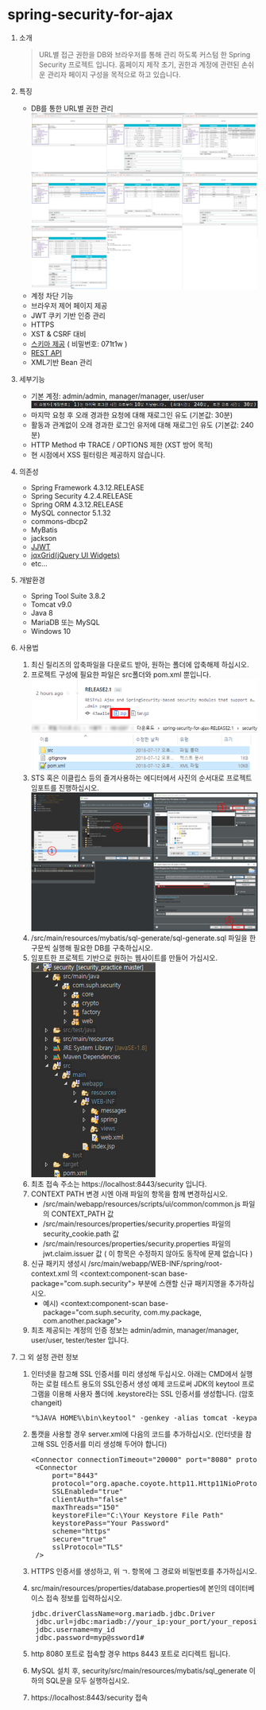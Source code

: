 # spring-security-for-ajax
1. 소개
	>URL별 접근 권한을 DB와 브라우저를 통해 관리 하도록 커스텀 한 Spring Security 프로젝트 입니다.
	>홈페이지 제작 초기, 권한과 계정에 관련된 손쉬운 관리자 페이지 구성을 목적으로 하고 있습니다.
	
2. 특징
	* DB를 통한 URL별 권한 관리<br />
	![제어 페이지](./image/web-page.png)
	* 계정 차단 기능
    * 브라우저 제어 페이지 제공
	* JWT 쿠키 기반 인증 관리
	* HTTPS
	* XST & CSRF 대비
	* [스키마 제공](http://aquerytool.com:80/aquerymain/index/?rurl=2683372d-5247-46dc-88fa-aa75874269e1) ( 비밀번호: 071t1w )
	* [REST API](https://docs.google.com/spreadsheets/d/14MDwNU1ajrObKSupSIGp9-trq5ls0ULwseZJEQuq-r8/edit?usp=sharing)
	* XML기반 Bean 관리
	
3. 세부기능
	* 기본 계정: admin/admin, manager/manager, user/user<br />
	![인증 유효시간](./image/유효시간.png)
	* 마지막 요청 후 오래 경과한 요청에 대해 재로그인 유도 (기본값: 30분)
	* 활동과 관계없이 오래 경과한 로그인 유저에 대해 재로그인 유도 (기본값: 240분)
	* HTTP Method 中 TRACE / OPTIONS 제한 (XST 방어 목적)
	* 현 시점에서 XSS 필터링은 제공하지 않습니다.
	
4. 의존성
	* Spring Framework 4.3.12.RELEASE
	* Spring Security 4.2.4.RELEASE
	* Spring ORM 4.3.12.RELEASE
	* MySQL connector 5.1.32
	* commons-dbcp2
	* MyBatis
	* jackson
	* [JJWT](https://github.com/jwtk/jjwt)
	* [jqxGrid(jQuery UI Widgets)](https://www.jqwidgets.com/jquery-widgets-demo/demos/jqxgrid/index.htm)
	* etc...

5. 개발환경
	* Spring Tool Suite 3.8.2
	* Tomcat v9.0
	* Java 8
	* MariaDB 또는 MySQL
	* Windows 10

6. 사용법
	1. 최신 릴리즈의 압축파일을 다운로드 받아, 원하는 폴더에 압축해제 하십시오.
	2. 프로젝트 구성에 필요한 파일은 src폴더와 pom.xml 뿐입니다.<br />
	![릴리즈 다운로드](./image/release-download.png)
	3. STS 혹은 이클립스 등의 즐겨사용하는 에디터에서 사진의 순서대로 프로젝트 임포트를 진행하십시오.<br />
	![프로젝트 임포트](./image/project-import.png)
	4. /src/main/resources/mybatis/sql-generate/sql-generate.sql 파일을 한 구문씩 실행해 필요한 DB를 구축하십시오.
	5. 임포트한 프로젝트 기반으로 원하는 웹사이트를 만들어 가십시오.<br />
	![프로젝트 구조](./image/project-structure.png)
	6. 최초 접속 주소는 https://localhost:8443/security 입니다.
	7. CONTEXT PATH 변경 시엔 아래 파일의 항목을 함께 변경하십시오.
		- /src/main/webapp/resources/scripts/ui/common/common.js 파일의 CONTEXT_PATH 값
		- /src/main/resources/properties/security.properties 파일의 security_cookie.path 값
		- /src/main/resources/properties/security.properties 파일의 jwt.claim.issuer 값 ( 이 항목은 수정하지 않아도 동작에 문제 없습니다 )
	8. 신규 패키지 생성시 /src/main/webapp/WEB-INF/spring/root-context.xml 의 <context:component-scan base-package="com.suph.security"> 부분에 스캔할 신규 패키지명을 추가하십시오.
		- 예시) <context:component-scan base-package="com.suph.security, com.my.package, com.another.package">
	9. 최초 제공되는 계정의 인증 정보는 admin/admin, manager/manager, user/user, tester/tester 입니다.
	
7. 그 외 설정 관련 정보
	1. 인터넷을 참고해 SSL 인증서를 미리 생성해 두십시오. 아래는 CMD에서 실행하는 로컬 테스트 용도의 SSL인증서 생성 예제 코드로써 JDK의 keytool 프로그램을 이용해 사용자 폴더에 .keystore라는 SSL 인증서를 생성합니다. (암호 changeit)
		<pre>"%JAVA_HOME%\bin\keytool" -genkey -alias tomcat -keypass changeit -storepass changeit -keyalg RSA -keystore %USERPROFILE%\.keystore -dname "CN=localhost, OU=OrgUnit, O=MyCompany, C=KR"</pre>
	2. 톰캣을 사용할 경우 server.xml에 다음의 코드를 추가하십시오. (인터넷을 참고해 SSL 인증서를 미리 생성해 두어야 합니다)
		<pre>&lt;Connector connectionTimeout="20000" port="8080" protocol="HTTP/1.1" redirectPort="8443"/&gt;
		&lt;Connector
			port="8443"
			protocol="org.apache.coyote.http11.Http11NioProtocol"
			SSLEnabled="true"
			clientAuth="false"
			maxThreads="150"
			keystoreFile="C:\Your Keystore File Path"
			keystorePass="Your Password"
			scheme="https"
			secure="true"
			sslProtocol="TLS"
		/&gt;</pre>
		
	3. HTTPS 인증서를 생성하고, 위 ㄱ. 항목에 그 경로와 비밀번호를 추가하십시오.
	4. src/main/resources/properties/database.properties에 본인의 데이터베이스 접속 정보를 입력하십시오.
		<pre>jdbc.driverClassName=org.mariadb.jdbc.Driver
		jdbc.url=jdbc:mariadb://your_ip:your_port/your_repository_name
		jdbc.username=my_id
		jdbc.password=myp@ssword1#</pre>
	5. http 8080 포트로 접속할 경우 https 8443 포트로 리디렉트 됩니다.
	6. MySQL 설치 후, security/src/main/resources/mybatis/sql_generate 이하의 SQL문을 모두 실행하십시오.
	7. https://localhost:8443/security 접속
